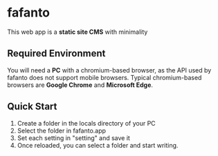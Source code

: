 # fafanto
This web app is a **static site CMS** with minimality

## Required Environment
You will need a **PC** with a chromium-based browser, as the API used by fafanto does not support mobile browsers.
Typical chromium-based browsers are **Google Chrome** and **Microsoft Edge**.

## Quick Start
1. Create a folder in the locals directory of your PC
2. Select the folder in fafanto.app
3. Set each setting in "setting" and save it
4. Once reloaded, you can select a folder and start writing.
